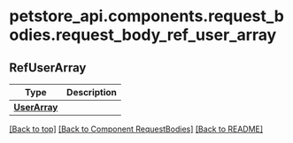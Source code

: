 # petstore_api.components.request_bodies.request_body_ref_user_array
## RefUserArray
Type | Description  |
------------- | ------------- |
[**UserArray**](../../components/request_bodies/request_body_user_array.md) |  |

[[Back to top]](#top) [[Back to Component RequestBodies]](../../../README.md#Component-RequestBodies) [[Back to README]](../../../README.md)
